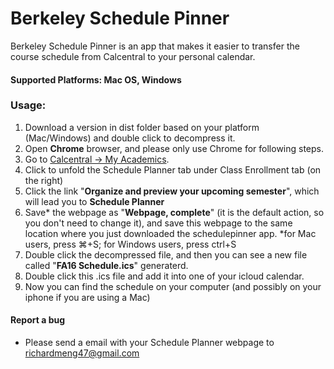 # Berkeley Schedule Pinner
Berkeley Schedule Pinner is an app that makes it easier to transfer the course schedule from Calcentral to your personal calendar.

#### Supported Platforms: Mac OS, Windows

### Usage:
1. Download a version in dist folder based on your platform (Mac/Windows) and double click to decompress it.
2. Open **Chrome** browser, and please only use Chrome for following steps.
2. Go to [Calcentral -> My Academics]. 
3. Click to unfold the Schedule Planner tab under Class Enrollment tab (on the right)
4. Click the link "**Organize and preview your upcoming semester**", which will lead you to **Schedule Planner**
5. Save* the webpage as "**Webpage, complete**" (it is the default action, so you don't need to change it), and save this webpage to the same location where you just downloaded the schedulepinner app. *for Mac users, press ⌘+S; for Windows users, press ctrl+S
6. Double click the decompressed file, and then you can see a new file called "**FA16 Schedule.ics**" generaterd.
7. Double click this .ics file and add it into one of your icloud calendar.
8. Now you can find the schedule on your computer (and possibly on your iphone if you are using a Mac)


#### Report a bug
- Please send a email with your Schedule Planner webpage to richardmeng47@gmail.com

[Calcentral -> My Academics]: <https://calcentral.berkeley.edu/academics>
